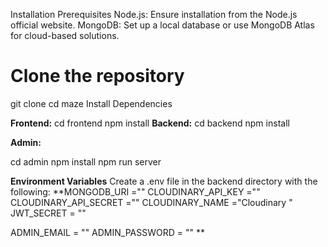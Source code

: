 Installation
Prerequisites
Node.js: Ensure installation from the Node.js official website.
MongoDB: Set up a local database or use MongoDB Atlas for cloud-based solutions.
# Clone the repository
git clone <repository-url>
cd maze
Install Dependencies

**Frontend:**
cd frontend
npm install
**Backend:**
cd backend
npm install

**Admin:**

cd admin
npm install
npm run server

**Environment Variables**
Create a .env file in the backend directory with the following:
**MONGODB_URI ="<URL>"
CLOUDINARY_API_KEY ="<API KEY>"
CLOUDINARY_API_SECRET ="<SECRET KEY>"
CLOUDINARY_NAME ="Cloudinary "
JWT_SECRET = "<SECRET>"


ADMIN_EMAIL = ""
ADMIN_PASSWORD = ""
**
